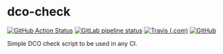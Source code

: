 # dco-check

[![GitHub Action
Status](https://github.com/christophebedard/dco-check/workflows/CI/badge.svg)](https://github.com/christophebedard/dco-check)
[![GitLab pipeline status](https://img.shields.io/gitlab/pipeline/christophebedard/dco-check?label=GitLab%20CI)](https://gitlab.com/christophebedard/dco-check/commits/master)
[![Travis (.com)](https://img.shields.io/travis/com/christophebedard/dco-check?label=Travis%20CI)](https://travis-ci.com/github/christophebedard/dco-check)
[![GitHub](https://img.shields.io/github/license/ros-tooling/setup-ros)](https://github.com/christophebedard/dco-check/blob/master/LICENSE)

Simple DCO check script to be used in any CI.

